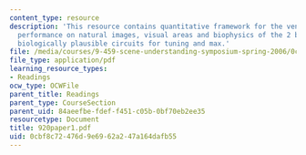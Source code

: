 ```yaml
---
content_type: resource
description: 'This resource contains quantitative framework for the ventral stream,
  performance on natural images, visual areas and biophysics of the 2 basic operations:
  biologically plausible circuits for tuning and max.'
file: /media/courses/9-459-scene-understanding-symposium-spring-2006/0cbf8c72476d9e6962a247a164dafb55_920paper1.pdf
file_type: application/pdf
learning_resource_types:
- Readings
ocw_type: OCWFile
parent_title: Readings
parent_type: CourseSection
parent_uid: 84aeefbe-fdef-f451-c05b-0bf70eb2ee35
resourcetype: Document
title: 920paper1.pdf
uid: 0cbf8c72-476d-9e69-62a2-47a164dafb55
---
```

